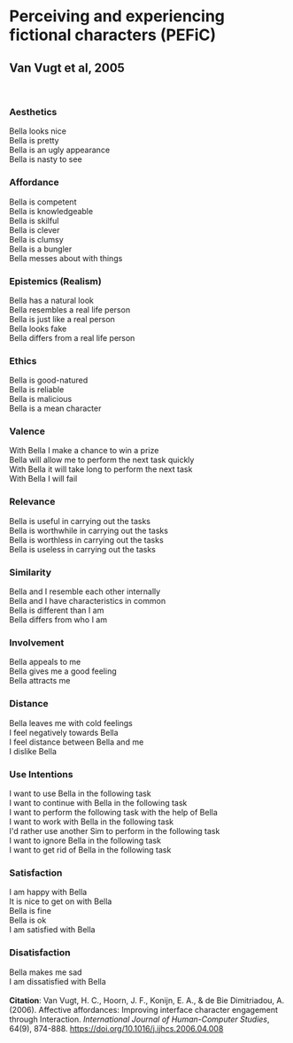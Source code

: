 # Perceiving and experiencing fictional characters (PEFiC)
## Van Vugt et al, 2005 
 <br />
 
### Aesthetics 
Bella looks nice  <br />
Bella is pretty  <br />
Bella is an ugly appearance  <br />
Bella is nasty to see  <br />

### Affordance 
Bella is competent  <br />
Bella is knowledgeable  <br />
Bella is skilful  <br />
Bella is clever  <br />
Bella is clumsy  <br />
Bella is a bungler  <br />
Bella messes about with things  <br />

### Epistemics (Realism)
Bella has a natural look  <br />
Bella resembles a real life person  <br />
Bella is just like a real person  <br />
Bella looks fake  <br />
Bella differs from a real life person  <br />

### Ethics 
Bella is good-natured <br />
Bella is reliable <br />
Bella is malicious <br />
Bella is a mean character <br />

### Valence 
With Bella I make a chance to win a prize <br />
Bella will allow me to perform the next task quickly <br />
With Bella it will take long to perform the next task <br />
With Bella I will fail <br />

### Relevance 
Bella is useful in carrying out the tasks <br />
Bella is worthwhile in carrying out the tasks <br />
Bella is worthless in carrying out the tasks <br />
Bella is useless in carrying out the tasks <br />

### Similarity 
Bella and I resemble each other internally <br />
Bella and I have characteristics in common <br />
Bella is different than I am <br />
Bella differs from who I am <br />

### Involvement 
Bella appeals to me <br />
Bella gives me a good feeling <br />
Bella attracts me <br />

### Distance 
Bella leaves me with cold feelings <br />
I feel negatively towards Bella <br />
I feel distance between Bella and me <br />
I dislike Bella <br />

### Use Intentions
I want to use Bella in the following task <br />
I want to continue with Bella in the following task <br />
I want to perform the following task with the help of Bella <br />
I want to work with Bella in the following task <br />
I'd rather use another Sim to perform in the following task <br />
I want to ignore Bella in the following task <br />
I want to get rid of Bella in the following task <br />

### Satisfaction 
I am happy with Bella <br />
It is nice to get on with Bella <br />
Bella is fine <br />
Bella is ok <br />
I am satisfied with Bella <br />

### Disatisfaction 
Bella makes me sad <br />
I am dissatisfied with Bella <br />
<br />
**Citation**: Van Vugt, H. C., Hoorn, J. F., Konijn, E. A., & de Bie Dimitriadou, A. (2006). Affective affordances: Improving interface character engagement through Interaction. _International Journal of Human-Computer Studies_, 64(9), 874-888. https://doi.org/10.1016/j.ijhcs.2006.04.008 <br />

 
